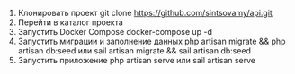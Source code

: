 1. Клонировать проект git clone https://github.com/sintsovamy/api.git
2. Перейти в каталог проекта
3. Запустить Docker Compose docker-compose up -d
4. Запустить миграции и заполнение данных php artisan migrate && php artisan db:seed или sail artisan migrate && sail artisan db:seed
5. Запустить приложение php artisan serve или sail artisan serve
